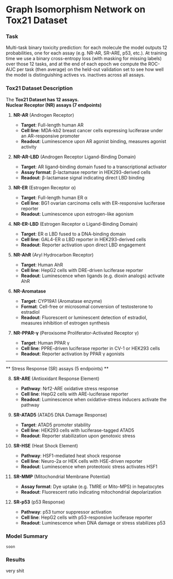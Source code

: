 # Graph Isomorphism Network on Tox21 Dataset
### Task
Multi-task binary toxicity prediction: for each molecule the model outputs 12 probabilities, one for each assay (e.g. NR-AR, SR-ARE, p53, etc.). At training time we use a binary cross-entropy loss (with masking for missing labels) over those 12 tasks, and at the end of each epoch we compute the ROC-AUC per task (then average) on the held-out validation set to see how well the model is distinguishing actives vs. inactives across all assays.

### Tox21 Dataset Description
The **Tox21 Dataset has $12$ assays.**     
**Nuclear Receptor (NR) assays (7 endpoints)**

1. **NR-AR** (Androgen Receptor)  
   - **Target**: Full-length human AR  
   - **Cell line**: MDA-kb2 breast cancer cells expressing luciferase under an AR-responsive promoter  
   - **Readout**: Luminescence upon AR agonist binding, measures agonist activity  

2. **NR-AR-LBD** (Androgen Receptor Ligand-Binding Domain)  
   - **Target**: AR ligand-binding domain fused to a transcriptional activator  
   - **Assay format**: β-lactamase reporter in HEK293-derived cells  
   - **Readout**: β-lactamase signal indicating direct LBD binding  

3. **NR-ER** (Estrogen Receptor α)  
   - **Target**: Full-length human ER α  
   - **Cell line**: BG1 ovarian carcinoma cells with ER-responsive luciferase reporter  
   - **Readout**: Luminescence upon estrogen-like agonism  

4. **NR-ER-LBD** (Estrogen Receptor α Ligand-Binding Domain)  
   - **Target**: ER α LBD fused to a DNA-binding domain  
   - **Cell line**: GAL4-ER α LBD reporter in HEK293-derived cells  
   - **Readout**: Reporter activation upon direct LBD engagement  

5. **NR-AhR** (Aryl Hydrocarbon Receptor)  
   - **Target**: Human AhR  
   - **Cell line**: HepG2 cells with DRE-driven luciferase reporter  
   - **Readout**: Luminescence when ligands (e.g. dioxin analogs) activate AhR  

6. **NR-Aromatase**  
   - **Target**: CYP19A1 (Aromatase enzyme)  
   - **Format**: Cell-free or microsomal conversion of testosterone to estradiol  
   - **Readout**: Fluorescent or luminescent detection of estradiol, measures inhibition of estrogen synthesis  

7. **NR-PPAR-γ** (Peroxisome Proliferator-Activated Receptor γ)  
   - **Target**: Human PPAR γ  
   - **Cell line**: PPRE-driven luciferase reporter in CV-1 or HEK293 cells  
   - **Readout**: Reporter activation by PPAR γ agonists  

---

** Stress Response (SR) assays (5 endpoints) **

8. **SR-ARE** (Antioxidant Response Element)  
   - **Pathway**: Nrf2-ARE oxidative stress response  
   - **Cell line**: HepG2 cells with ARE-luciferase reporter  
   - **Readout**: Luminescence when oxidative-stress inducers activate the pathway  

9. **SR-ATAD5** (ATAD5 DNA Damage Response)  
   - **Target**: ATAD5 promoter stability  
   - **Cell line**: HEK293 cells with luciferase-tagged ATAD5  
   - **Readout**: Reporter stabilization upon genotoxic stress  

10. **SR-HSE** (Heat Shock Element)  
    - **Pathway**: HSF1-mediated heat shock response  
    - **Cell line**: Neuro-2a or HEK cells with HSE-driven reporter  
    - **Readout**: Luminescence when proteotoxic stress activates HSF1  

11. **SR-MMP** (Mitochondrial Membrane Potential)  
    - **Assay format**: Dye uptake (e.g. TMRE or Mito-MPS) in hepatocytes  
    - **Readout**: Fluorescent ratio indicating mitochondrial depolarization  

12. **SR-p53** (p53 Response)  
    - **Pathway**: p53 tumor suppressor activation  
    - **Cell line**: HepG2 cells with p53-responsive luciferase reporter  
    - **Readout**: Luminescence when DNA damage or stress stabilizes p53  


### Model Summary
`soon`

### Results
very shit
